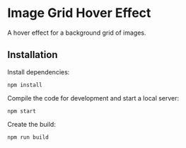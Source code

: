 # Image Grid Hover Effect

A hover effect for a background grid of images.

## Installation

Install dependencies:

```
npm install
```

Compile the code for development and start a local server:

```
npm start
```

Create the build:

```
npm run build
```
